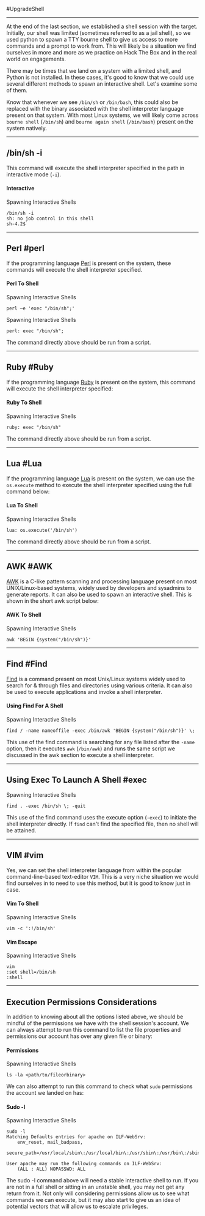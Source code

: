 #UpgradeShell 
___

At the end of the last section, we established a shell session with the target. Initially, our shell was limited (sometimes referred to as a jail shell), so we used python to spawn a TTY bourne shell to give us access to more commands and a prompt to work from. This will likely be a situation we find ourselves in more and more as we practice on Hack The Box and in the real world on engagements.

There may be times that we land on a system with a limited shell, and Python is not installed. In these cases, it's good to know that we could use several different methods to spawn an interactive shell. Let's examine some of them.

Know that whenever we see `/bin/sh` or `/bin/bash`, this could also be replaced with the binary associated with the shell interpreter language present on that system. With most Linux systems, we will likely come across `bourne shell` (`/bin/sh`) and `bourne again shell` (`/bin/bash`) present on the system natively.

___

## /bin/sh -i

This command will execute the shell interpreter specified in the path in interactive mode (`-i`).

#### Interactive

Spawning Interactive Shells

```shell
/bin/sh -i
sh: no job control in this shell
sh-4.2$
```

___

## Perl #perl 

If the programming language [Perl](https://www.perl.org/) is present on the system, these commands will execute the shell interpreter specified.

#### Perl To Shell

Spawning Interactive Shells

```shell
perl —e 'exec "/bin/sh";'
```

Spawning Interactive Shells

```shell
perl: exec "/bin/sh";
```

The command directly above should be run from a script.

___

## Ruby #Ruby 

If the programming language [Ruby](https://www.ruby-lang.org/en/) is present on the system, this command will execute the shell interpreter specified:

#### Ruby To Shell

Spawning Interactive Shells

```shell
ruby: exec "/bin/sh"
```

The command directly above should be run from a script.

___

## Lua #Lua

If the programming language [Lua](https://www.lua.org/) is present on the system, we can use the `os.execute` method to execute the shell interpreter specified using the full command below:

#### Lua To Shell

Spawning Interactive Shells

```shell
lua: os.execute('/bin/sh')
```

The command directly above should be run from a script.

___

## AWK #AWK

[AWK](https://man7.org/linux/man-pages/man1/awk.1p.html) is a C-like pattern scanning and processing language present on most UNIX/Linux-based systems, widely used by developers and sysadmins to generate reports. It can also be used to spawn an interactive shell. This is shown in the short awk script below:

#### AWK To Shell

Spawning Interactive Shells

```shell
awk 'BEGIN {system("/bin/sh")}'
```

___

## Find #Find

[Find](https://man7.org/linux/man-pages/man1/find.1.html) is a command present on most Unix/Linux systems widely used to search for & through files and directories using various criteria. It can also be used to execute applications and invoke a shell interpreter.

#### Using Find For A Shell

Spawning Interactive Shells

```shell
find / -name nameoffile -exec /bin/awk 'BEGIN {system("/bin/sh")}' \;
```

This use of the find command is searching for any file listed after the `-name` option, then it executes `awk` (`/bin/awk`) and runs the same script we discussed in the awk section to execute a shell interpreter.

___

## Using Exec To Launch A Shell #exec

Spawning Interactive Shells

```shell
find . -exec /bin/sh \; -quit
```

This use of the find command uses the execute option (`-exec`) to initiate the shell interpreter directly. If `find` can't find the specified file, then no shell will be attained.

___

## VIM #vim 

Yes, we can set the shell interpreter language from within the popular command-line-based text-editor `VIM`. This is a very niche situation we would find ourselves in to need to use this method, but it is good to know just in case.

#### Vim To Shell

Spawning Interactive Shells

```shell
vim -c ':!/bin/sh'
```

#### Vim Escape

Spawning Interactive Shells

```shell
vim
:set shell=/bin/sh
:shell
```

___

## Execution Permissions Considerations

In addition to knowing about all the options listed above, we should be mindful of the permissions we have with the shell session's account. We can always attempt to run this command to list the file properties and permissions our account has over any given file or binary:

#### Permissions

Spawning Interactive Shells

```shell
ls -la <path/to/fileorbinary>
```

We can also attempt to run this command to check what `sudo` permissions the account we landed on has:

#### Sudo -l

Spawning Interactive Shells

```shell
sudo -l
Matching Defaults entries for apache on ILF-WebSrv:
    env_reset, mail_badpass,
    secure_path=/usr/local/sbin\:/usr/local/bin\:/usr/sbin\:/usr/bin\:/sbin\:/bin

User apache may run the following commands on ILF-WebSrv:
    (ALL : ALL) NOPASSWD: ALL
```

The sudo -l command above will need a stable interactive shell to run. If you are not in a full shell or sitting in an unstable shell, you may not get any return from it. Not only will considering permissions allow us to see what commands we can execute, but it may also start to give us an idea of potential vectors that will allow us to escalate privileges.